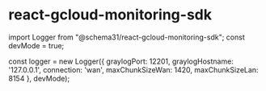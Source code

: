 # react-gcloud-monitoring-sdk

import Logger from "@schema31/react-gcloud-monitoring-sdk";
const devMode = true;

const logger = new Logger({
  graylogPort: 12201,
  graylogHostname: '127.0.0.1',
  connection: 'wan',
  maxChunkSizeWan: 1420,
  maxChunkSizeLan: 8154
}, devMode);
